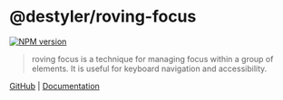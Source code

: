 # @destyler/roving-focus

[![NPM version](https://img.shields.io/npm/v/@destyler/roving-focus?color=a1b858&roving-focus=)](https://www.npmjs.com/package/@destyler/roving-focus)

> roving focus is a technique for managing focus within a group of elements. It is useful for keyboard navigation and accessibility.

[GitHub](https://github.com/destyler/destyler) | [Documentation](https://destyler-dev.zeabur.app/)
